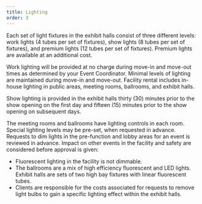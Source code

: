 ```yaml
---
title: Lighting
order: 3
---
```


Each set of light fixtures in the exhibit halls consist of three different levels: work lights (4 tubes per set of fixtures), show lights (8 tubes per set of fixtures), and premium lights (12 tubes per set of fixtures). Premium lights are available at an additional cost.

Work lighting will be provided at no charge during move-in and move-out times as determined by your Event Coordinator. Minimal levels of lighting are maintained during move-in and move-out. Facility rental includes in-house lighting in public areas, meeting rooms, ballrooms, and exhibit halls.

Show lighting is provided in the exhibit halls thirty (30) minutes prior to the show opening on the first day and fifteen (15) minutes prior to the show opening on subsequent days.

The meeting rooms and ballrooms have lighting controls in each room. Special lighting levels may be pre-set, when requested in advance. Requests to dim lights in the pre-function and lobby areas for an event is reviewed in advance. Impact on other events in the facility and safety are considered before approval is given:

- Fluorescent lighting in the facility is not dimmable.
- The ballrooms are a mix of high efficiency fluorescent and LED lights. Exhibit halls are sets of two high bay fixtures with linear fluorescent tubes.
- Clients are responsible for the costs associated for requests to remove light bulbs to gain a specific lighting effect within the exhibit halls.
